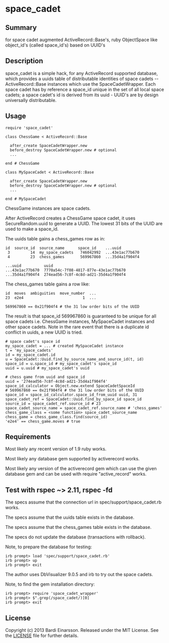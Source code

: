 space\_cadet
================

## Summary

for space cadet augmented ActiveRecord::Base's, ruby ObjectSpace like object\_id's (called space\_id's) based on UUID's

## Description

space\_cadet is a simple hack, for any ActiveRecord supported database, which provides a uuids table of distributable identities of space cadets -- ActiveRecord::Base instances which use the SpaceCadetWrapper. Each space cadet has by reference a space\_id unique in the set of all local space cadets; a space cadet's id is derived from its uuid - UUID's are by design universally distributable.

## Usage

    require 'space_cadet'

    class ChessGame < ActiveRecord::Base
    
      after_create SpaceCadetWrapper.new
      before_destroy SpaceCadetWrapper.new # optional
      ...

    end # ChessGame

    class MySpaceCadet < ActiveRecord::Base
    
      after_create SpaceCadetWrapper.new
      before_destroy SpaceCadetWrapper.new # optional
      ...
    
    end # MySpaceCadet

ChessGame instances are space cadets.

After ActiveRecord creates a ChessGame space cadet, it uses SecureRandom.uuid to generate a UUID. The lowest 31 bits of the UUID are used to make a space\_id.

The uuids table gains a chess\_games row as in:

    id  source_id  source_name      space_id    ...uuid
     3         14  my_space_cadets   746042992  ...43e1ac77b670
     4         23  chess_games       569967860  ...35d4a1f904f4

    ...uuid          uuid
    ...43e1ac77b670  7770a54c-7f08-4817-877e-43e1ac77b670
    ...35d4a1f904f4  274ead56-7c8f-4c8d-ad21-35d4a1f904f4

The chess\_games table gains a row like:

    id  moves  ambiguities  move_number  ...
    23  e2e4                          1  ...

    569967860 == 0x21f904f4 # the 31 low order bits of the UUID

The result is that space\_id 569967860 is guaranteed to be unique for all space cadets i.e. ChessGame instances, MySpaceCadet instances and other space cadets. Note in the rare event that there is a duplicate id conflict in uuids, a new UUID is tried.

    # space cadet's space id
    my_space_cadet = ... # created MySpaceCadet instance
    t = 'my_space_cadets'
    id = my_space_cadet.id
    u = SpaceCadet::Uuid.find_by_source_name_and_source_id(t, id)
    space_id = u.space_id # my_space_cadet's space_id
    uuid = u.uuid # my_space_cadet's uuid

    # chess game from uuid and space_id
    uuid = '274ead56-7c8f-4c8d-ad21-35d4a1f904f4'
    space_id_calculator = Object.new.extend SpaceCadetSpaceId 
    # 569967860 == 0x21f904f4 # the 31 low order bits of the UUID
    space_id = space_id_calculator.space_id_from_uuid uuid, 31
    space_cadet_ref = SpaceCadet::Uuid.find_by_space_id space_id 
    source_id = space_cadet_ref.source_id # 23
    space_cadet_source_name = space_cadet_ref.source_name # 'chess_games'
    chess_game_class = <some function> space_cadet_source_name
    chess_game = chess_game_class.find(source_id) 
    'e2e4' == chess_game.moves # true

## Requirements

Most likely any recent version of 1.9 ruby works.

Most likely any database gem supported by activerecord works.

Most likely any version of the activerecord gem which can use the given database gem and can be used with require "active\_record" works.

## Test with rspec ~> 2.11, rspec -fd

The specs assume that the connection url in spec/support/space\_cadet.rb works.

The specs assume that the uuids table exists in the database.

The specs assume that the chess\_games table exists in the database.

The specs do not update the database (transactions with rollback).

Note, to prepare the database for testing:

    irb prompt> load 'spec/support/space_cadet.rb'
    irb prompt> up
    irb prompt> exit

The author uses DbVisualizer 9.0.5 and irb to try out the space cadets.

Note, to find the gem installation directory:

    irb prompt> require 'space_cadet_wrapper'
    irb prompt> $".grep(/space_cadet/)[0]
    irb prompt> exit

## License

Copyright (c) 2013 Bardi Einarsson. Released under the MIT License.  See the [LICENSE][license] file for further details.

[license]: https://github.com/bardibardi/space_cadet/blob/master/LICENSE.md

